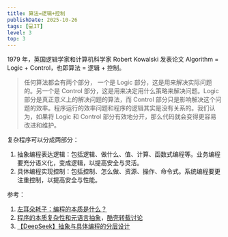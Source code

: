 ```yaml
---
title: 算法=逻辑+控制
publishDate: 2025-10-26
tags: [💻IT]
level: 3
top: 3
---
```


1979 年，英国逻辑学家和计算机科学家 Robert Kowalski 发表论文 Algorithm = Logic + Control，也即算法 = 逻辑 + 控制。

> 任何算法都会有两个部分， 一个是 Logic 部分，这是用来解决实际问题的。另一个是 Control 部分，这是用来决定用什么策略来解决问题。Logic 部分是真正意义上的解决问题的算法，而 Control 部分只是影响解决这个问题的效率。程序运行的效率问题和程序的逻辑其实是没有关系的。我们认为，如果将 Logic 和 Control 部分有效地分开，那么代码就会变得更容易改进和维护。

复杂程序可以分成两部分：

1. 抽象编程表达逻辑：包括逻辑、做什么、值、计算、函数式编程等。业务编程要充分语义化，变成逻辑，以提高安全与灵活。
2. 具体编程实现控制：包括控制、怎么做、资源、操作、命令式。系统编程要更注重控制，以提高安全与性能。

参考：

1. [左耳朵耗子：编程的本质是什么？](https://mp.weixin.qq.com/s/3WKImtdg_rEd_R9eCjs6WA)
2. [程序的本质复杂性和元语言抽象](https://www.cnblogs.com/weidagang2046/p/the-nature-of-meta.html)，[酷壳转载讨论](https://coolshell.cn/articles/10652.html)
3. [【DeepSeek】抽象与具体编程的分层设计](https://chat.deepseek.com/share/laehvgcz7x21q9t5lb)
